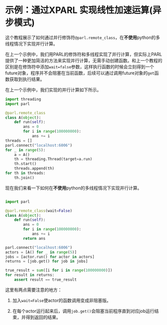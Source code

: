 # **示例：通过XPARL 实现线性加速运算(异步模式)**

这个教程展示了如何通过并行修饰符`@parl.remote_class`，在**不使用**python的多线程情况下实现并行计算。

在上一个示例中，我们用PARL的修饰符和多线程实现了并行计算，但实际上PARL提供了一种更加简洁的方法来实现并行计算，无需手动创建函数。和上一个教程的区别是在修饰符中添加`wait=false`参数，这样执行函数的时候会立刻得到一个future对象，程序并不会阻塞在当前函数，后续可以通过调用future对象的`get`函数获取到执行结果。

在上一个示例中，我们实现的并行计算如下所示。

```python
import threading
import parl

@parl.remote_class
class A(object):
    def run(self):
        ans = 0
        for i in range(100000000):
            ans += i
threads = []
parl.connect("localhost:6006")
for _ in range(5):
    a = A()
    th = threading.Thread(target=a.run)
    th.start()
    threads.append(th)
for th in threads:
    th.join()
```

现在我们来看一下如何在**不使用**python的多线程情况下实现并行计算。

```python

import parl

@parl.remote_class(wait=False)
class A(object):
    def run(self):
        ans = 0
        for i in range(100000000):
            ans += i
        return ans

parl.connect("localhost:6006")
actors = [A() for _ in range(5)]
jobs = [actor.run() for actor in actors]
returns = [job.get() for job in jobs]

true_result = sum([i for i in range(100000000)])
for result in returns:
    assert result == true_result
```

这里有两点需要注意的地方：

1. 加入`wait=False`使actor的函数调用变成非阻塞版。

2. 在每个actor运行起来后，调用`job.get()`会阻塞当前程序直到对应job运行结束，并得到返回的结果。
